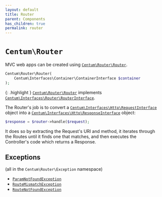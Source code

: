 ```yaml
---
layout: default
title: Router
parent: Components
has_children: true
permalink: router
---
```




# `Centum\Router`

MVC web apps can be created using [`Centum\Router\Router`](https://github.com/SidRoberts/centum/blob/development/src/Router/Router.php).

```php
Centum\Router\Router(
    Centum\Interfaces\Container\ContainerInterface $container
);
```

{: .highlight }
[`Centum\Router\Router`](https://github.com/SidRoberts/centum/blob/development/src/Router/Router.php) implements [`Centum\Interfaces\Router\RouterInterface`](https://github.com/SidRoberts/centum/blob/development/src/Interfaces/Router/RouterInterface.php).

The Router's job is to convert a [`Centum\Interfaces\Http\RequestInterface`](https://github.com/SidRoberts/centum/blob/development/src/Interfaces/Http/RequestInterface.php) object into a [`Centum\Interfaces\Http\ResponseInterface`](https://github.com/SidRoberts/centum/blob/development/src/Interfaces/Http/ResponseInterface.php) object:

```php
$response = $router->handle($request);
```

It does so by extracting the Request's URI and method, it iterates through the Routes until it finds one that matches, and then executes the Controller's code which returns a Response.



## Exceptions

(all in the `Centum\Router\Exception` namespace)

- [`ParamNotFoundException`](https://github.com/SidRoberts/centum/blob/development/src/Router/Exception/ParamNotFoundException.php)
- [`RouteMismatchException`](https://github.com/SidRoberts/centum/blob/development/src/Router/Exception/RouteMismatchException.php)
- [`RouteNotFoundException`](https://github.com/SidRoberts/centum/blob/development/src/Router/Exception/RouteNotFoundException.php)
